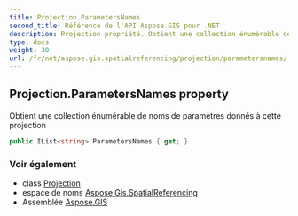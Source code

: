 ```yaml
---
title: Projection.ParametersNames
second_title: Référence de l'API Aspose.GIS pour .NET
description: Projection propriété. Obtient une collection énumérable de noms de paramètres donnés à cette projection
type: docs
weight: 30
url: /fr/net/aspose.gis.spatialreferencing/projection/parametersnames/
---
```

## Projection.ParametersNames property

Obtient une collection énumérable de noms de paramètres donnés à cette projection

```csharp
public IList<string> ParametersNames { get; }
```

### Voir également

* class [Projection](../)
* espace de noms [Aspose.Gis.SpatialReferencing](../../projection/)
* Assemblée [Aspose.GIS](../../../)


